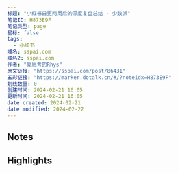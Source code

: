 ```yaml
---
标题: "小红书日更两周后的深度复盘总结 - 少数派"
笔记ID: H873E9F
笔记类型: page
星标: false
tags: 
  - 小红书
域名: sspai.com
域名2: sspai.com
作者: "爱思考的Rhys"
原文链接: "https://sspai.com/post/86431"
五彩链接: "https://marker.dotalk.cn/#/?noteidx=H873E9F"
划线数量: 0
创建时间: 2024-02-21 16:05
更新时间: 2024-02-21 16:05
date created: 2024-02-21
date modified: 2024-02-22
---
```


## Notes


## Highlights
